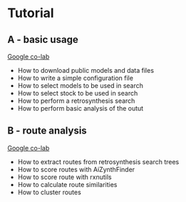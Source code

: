 # Tutorial


## A - basic usage

[Google co-lab](https://colab.research.google.com/github/MolecularAI/aizynthfinder/blob/tutorials/tutorials/A_basic_usage.ipynb)

* How to download public models and data files
* How to write a simple configuration file
* How to select models to be used in search
* How to select stock to be used in search
* How to perform a retrosynthesis search
* How to perform basic analysis of the outut

## B - route analysis

[Google co-lab](https://colab.research.google.com/github/MolecularAI/aizynthfinder/blob/tutorials/tutorials/B_route_analysis.ipynb)

* How to extract routes from retrosynthesis search trees
* How to score routes with AiZynthFinder
* How to score route with rxnutils
* How to calculate route similarities
* How to cluster routes